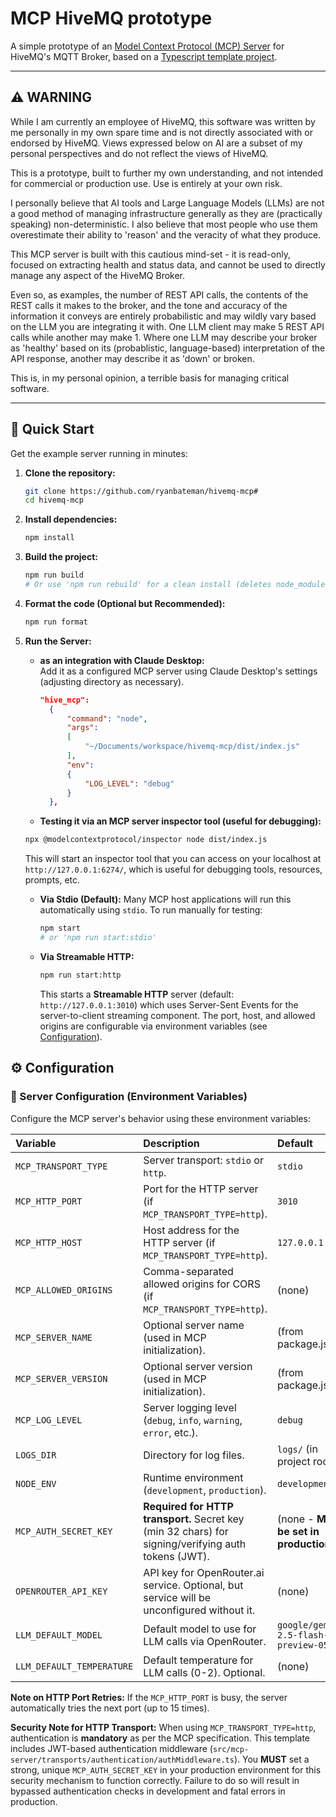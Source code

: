 # MCP HiveMQ prototype

A simple prototype of an [Model Context Protocol (MCP) Server](https://modelcontextprotocol.io/) for HiveMQ's MQTT Broker, based on a [Typescript template project](https://github.com/cyanheads/mcp-ts-template).

***
## ⚠️ WARNING

While I am currently an employee of HiveMQ, this software was written by me personally in my own spare time and is not directly associated with or endorsed by HiveMQ. Views expressed below on AI are a subset of my personal perspectives and do not reflect the views of HiveMQ.  

This is a prototype, built to further my own understanding, and not intended for commercial or production use. Use is entirely at your own risk.  

I personally believe that AI tools and Large Language Models (LLMs) are not a good method of managing infrastructure generally as they are (practically speaking) non-deterministic. I also believe that most people who use them overestimate their ability to 'reason' and the veracity of what they produce.  

This MCP server is built with this cautious mind-set - it is read-only, focused on extracting health and status data, and cannot be used to directly manage any aspect of the HiveMQ Broker.  

Even so, as examples, the number of REST API calls, the contents of the REST calls it makes to the broker, and the tone and accuracy of the information it conveys are entirely probabilistic and may wildly vary based on the LLM you are integrating it with. One LLM client may make 5 REST API calls while another may make 1. Where one LLM may describe your broker as 'healthy' based on its (probablistic, language-based) interpretation of the API response, another may describe it as 'down' or broken.  

This is, in my personal opinion, a terrible basis for managing critical software.  
***

## 🏁 Quick Start

Get the example server running in minutes:

1.  **Clone the repository:**

    ```bash
    git clone https://github.com/ryanbateman/hivemq-mcp#
    cd hivemq-mcp
    ```

2.  **Install dependencies:**

    ```bash
    npm install
    ```

3.  **Build the project:**

    ```bash
    npm run build
    # Or use 'npm run rebuild' for a clean install (deletes node_modules, logs, dist)
    ```

4.  **Format the code (Optional but Recommended):**

    ```bash
    npm run format
    ```

5.  **Run the Server:**

    - **as an integration with Claude Desktop:**  
    Add it as a configured MCP server using Claude Desktop's settings (adjusting directory as necessary).
      ```json
      "hive_mcp":
        {
            "command": "node",
            "args":
            [
                "~/Documents/workspace/hivemq-mcp/dist/index.js"
            ],
            "env":
            {
                "LOG_LEVEL": "debug"
            }
        },
      ```
    - **Testing it via an MCP server inspector tool (useful for debugging):**
    ```bash
    npx @modelcontextprotocol/inspector node dist/index.js
    ```
    This will start an inspector tool that you can access on your localhost at `http://127.0.0.1:6274/`, which is useful for debugging tools, resources, prompts, etc. 
    - **Via Stdio (Default):** Many MCP host applications will run this automatically using `stdio`. To run manually for testing:
      ```bash
      npm start
      # or 'npm run start:stdio'
      ```
    - **Via Streamable HTTP:**
      ```bash
      npm run start:http
      ```
      This starts a **Streamable HTTP** server (default: `http://127.0.0.1:3010`) which uses Server-Sent Events for the server-to-client streaming component. The port, host, and allowed origins are configurable via environment variables (see [Configuration](#configuration)).

## ⚙️ Configuration

### 🔩 Server Configuration (Environment Variables)

Configure the MCP server's behavior using these environment variables:

| Variable                  | Description                                                                                         | Default                                 |
| :------------------------ | :-------------------------------------------------------------------------------------------------- | :-------------------------------------- |
| `MCP_TRANSPORT_TYPE`      | Server transport: `stdio` or `http`.                                                                | `stdio`                                 |
| `MCP_HTTP_PORT`           | Port for the HTTP server (if `MCP_TRANSPORT_TYPE=http`).                                            | `3010`                                  |
| `MCP_HTTP_HOST`           | Host address for the HTTP server (if `MCP_TRANSPORT_TYPE=http`).                                    | `127.0.0.1`                             |
| `MCP_ALLOWED_ORIGINS`     | Comma-separated allowed origins for CORS (if `MCP_TRANSPORT_TYPE=http`).                            | (none)                                  |
| `MCP_SERVER_NAME`         | Optional server name (used in MCP initialization).                                                  | (from package.json)                     |
| `MCP_SERVER_VERSION`      | Optional server version (used in MCP initialization).                                               | (from package.json)                     |
| `MCP_LOG_LEVEL`           | Server logging level (`debug`, `info`, `warning`, `error`, etc.).                                   | `debug`                                 |
| `LOGS_DIR`                | Directory for log files.                                                                            | `logs/` (in project root)               |
| `NODE_ENV`                | Runtime environment (`development`, `production`).                                                  | `development`                           |
| `MCP_AUTH_SECRET_KEY`     | **Required for HTTP transport.** Secret key (min 32 chars) for signing/verifying auth tokens (JWT). | (none - **MUST be set in production**)  |
| `OPENROUTER_API_KEY`      | API key for OpenRouter.ai service. Optional, but service will be unconfigured without it.           | (none)                                  |
| `LLM_DEFAULT_MODEL`       | Default model to use for LLM calls via OpenRouter.                                                  | `google/gemini-2.5-flash-preview-05-20` |
| `LLM_DEFAULT_TEMPERATURE` | Default temperature for LLM calls (0-2). Optional.                                                  | (none)                                  |

**Note on HTTP Port Retries:** If the `MCP_HTTP_PORT` is busy, the server automatically tries the next port (up to 15 times).

**Security Note for HTTP Transport:** When using `MCP_TRANSPORT_TYPE=http`, authentication is **mandatory** as per the MCP specification. This template includes JWT-based authentication middleware (`src/mcp-server/transports/authentication/authMiddleware.ts`). You **MUST** set a strong, unique `MCP_AUTH_SECRET_KEY` in your production environment for this security mechanism to function correctly. Failure to do so will result in bypassed authentication checks in development and fatal errors in production.
